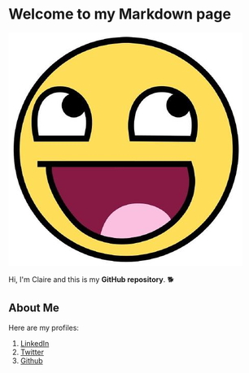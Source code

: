# Welcome to my Markdown page

![Picture of me](yes.jpg)

Hi, I'm Claire and this is my **GitHub repository**. :dog2:

## About Me

Here are my profiles:
1. [LinkedIn](https://www.linkedin.com/in/claire-l-72b59266/)
2. [Twitter](https://www.happy.co.uk/)
3. [Github](https://github.com/lecariuk)
